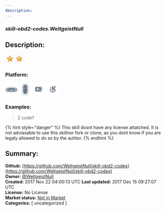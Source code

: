 ```yaml
---
description: 
---
```


### _skill-obd2-codes.WeltgeistNull_  
## Description:  
  
  
![](../.gitbook/assets/star.png)![](../.gitbook/assets/star.png)  
  
### Platform:  
 ![Mark I](../.gitbook/assets/mark-1-icon.png)  ![Mark II](../.gitbook/assets/mark-2-icon.png)  ![Picroft](../.gitbook/assets/picroft-icon.png)  ![plasmoid](../.gitbook/assets/kde.png)   
### Examples:  
> 2 code?  
  
{% hint style="danger" %}
This skill dosnt have any license attatched. It is not adviasable to use this skillnor fork or clone, as you dont know if you are legaly allowed to do so by the auhtor.
{% endhint %}
  
## Summary:  
**Github:** [https://github.com/WeltgeistNull/skill-obd2-codes](https://github.com/WeltgeistNull/skill-obd2-codes)  
**Owner:** [@WeltgeistNull](https://github.com/WeltgeistNull)  
**Created:** 2017 Nov 22 04:00:13 UTC  **Last updated:** 2017 Dec 15 09:27:07 UTC  
**License:** No License  
**Market status:** [Not in Market](https://market.mycroft.ai/skill/)  
**Categories:** [ uncategorized ]   
